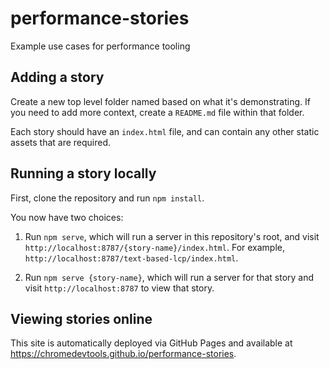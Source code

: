 # performance-stories

Example use cases for performance tooling

## Adding a story

Create a new top level folder named based on what it's demonstrating. If you
need to add more context, create a `README.md` file within that folder.

Each story should have an `index.html` file, and can contain any other static
assets that are required.

## Running a story locally

First, clone the repository and run `npm install`.

You now have two choices:

1. Run `npm serve`, which will run a server in this repository's root, and
   visit `http://localhost:8787/{story-name}/index.html`. For example,
   `http://localhost:8787/text-based-lcp/index.html`.

2. Run `npm serve {story-name}`, which will run a server for that story and
   visit `http://localhost:8787` to view that story.

## Viewing stories online

This site is automatically deployed via GitHub Pages and available at https://chromedevtools.github.io/performance-stories.
